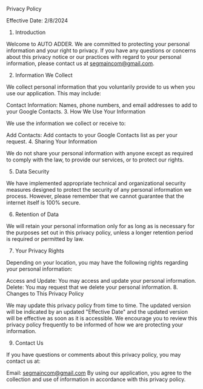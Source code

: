 Privacy Policy

Effective Date: 2/8/2024

1. Introduction

Welcome to AUTO ADDER. We are committed to protecting your personal information and your right to privacy. If you have any questions or concerns about this privacy notice or our practices with regard to your personal information, please contact us at segmaincom@gmail.com.

2. Information We Collect

We collect personal information that you voluntarily provide to us when you use our application. This may include:

Contact Information: Names, phone numbers, and email addresses to add to your Google Contacts.
3. How We Use Your Information

We use the information we collect or receive to:

Add Contacts: Add contacts to your Google Contacts list as per your request.
4. Sharing Your Information

We do not share your personal information with anyone except as required to comply with the law, to provide our services, or to protect our rights.

5. Data Security

We have implemented appropriate technical and organizational security measures designed to protect the security of any personal information we process. However, please remember that we cannot guarantee that the internet itself is 100% secure.

6. Retention of Data

We will retain your personal information only for as long as is necessary for the purposes set out in this privacy policy, unless a longer retention period is required or permitted by law.

7. Your Privacy Rights

Depending on your location, you may have the following rights regarding your personal information:

Access and Update: You may access and update your personal information.
Delete: You may request that we delete your personal information.
8. Changes to This Privacy Policy

We may update this privacy policy from time to time. The updated version will be indicated by an updated "Effective Date" and the updated version will be effective as soon as it is accessible. We encourage you to review this privacy policy frequently to be informed of how we are protecting your information.

9. Contact Us

If you have questions or comments about this privacy policy, you may contact us at:

Email: segmaincom@gmail.com
By using our application, you agree to the collection and use of information in accordance with this privacy policy.
